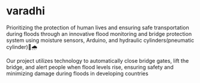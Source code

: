 # varadhi
Prioritizing the protection of human lives and ensuring safe transportation during floods through an innovative flood monitoring and bridge protection system using moisture sensors, Arduino, and hydraulic cylinders(pneumatic cylinder)🌉🌧️                                



Our project utilizes technology to automatically close bridge gates, lift the bridge, and alert people when flood levels rise, ensuring safety and minimizing damage during floods in developing countries
